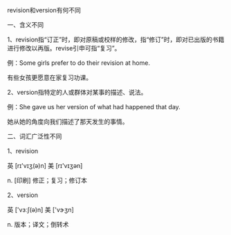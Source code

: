 revision和version有何不同

一、含义不同

1、revision指“订正”时，即对原稿或校样的修改，指“修订”时，即对已出版的书籍进行修改以再版。revise引申可指“复习”。

例：Some girls prefer to do their revision at home. 

有些女孩更愿意在家复习功课。

2、version指特定的人或群体对某事的描述、说法。

例：She gave us her version of what had happened that day.

她从她的角度向我们描述了那天发生的事情。

二、词汇广泛性不同

1、revision

英 [rɪ'vɪʒ(ə)n]  美 [rɪ'vɪʒən] 

n. [印刷] 修正；复习；修订本

2、version

英 ['vɜːʃ(ə)n]  美 ['vɝʒn] 

n. 版本；译文；倒转术
